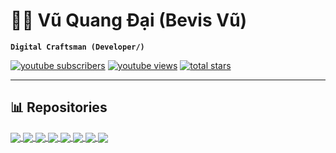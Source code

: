# 🏄‍♂️ Vũ Quang Đại (Bevis Vũ)
**`Digital Craftsman (Developer/)`**


   <p align="left">
      <a href="https://www.youtube.com/@BSVRecovery">
         <img alt="youtube subscribers" title="Subscribe to my YouTube channel" src="https://custom-icon-badges.demolab.com/youtube/channel/subscribers/UCTRSKTrJKxexebCFSBBX72A?color=%23E05D44&label=SUBSCRIBE&logo=video&logoColor=white&style=for-the-badge&labelColor=CE4630"/></a> 
      <a href="https://www.youtube.com/@BSVRecovery">
         <img alt="youtube views" title="YouTube views" src="https://custom-icon-badges.demolab.com/youtube/channel/views/UCTRSKTrJKxexebCFSBBX72A?color=%23E1AD0E&logo=eye&logoColor=white&style=for-the-badge&labelColor=C79600"/></a> 
      <a href="https://github.com/VQD-BSV?tab=repositories&sort=stargazers">
         <img alt="total stars" title="Total stars on GitHub" src="https://custom-icon-badges.demolab.com/github/stars/VQD-BSV?color=55960c&style=for-the-badge&labelColor=488207&logo=star"/></a>      
   </p>

---

## 📊 Repositories
<a href="https://github.com/VQD-BSV-Official/Malware">
  <img align="center" src="https://github-readme-stats.vercel.app/api/pin/?username=VQD-BSV&repo=Malware&theme=onedark" />
</a>   

<a href="https://github.com/VQD-BSV-Official/RecoveryData">
  <img align="center" src="https://github-readme-stats.vercel.app/api/pin/?username=VQD-BSV-Official&repo=RecoveryData&theme=cobalt" />
</a>   

<a href="https://github.com/VQD-BSV/RecoveryJpeg">
  <img align="center" src="https://github-readme-stats.vercel.app/api/pin/?username=VQD-BSV&repo=RecoveryJpeg&theme=radical" />
</a>    

<a href="https://github.com/VQD-BSV/JpegRecovery">
  <img align="center" src="https://github-readme-stats.vercel.app/api/pin/?username=VQD-BSV&repo=JpegRecovery&theme=dracula" />
</a>    

<a href="https://github.com/VQD-BSV/VideoRepairTool">
  <img align="center" src="https://github-readme-stats.vercel.app/api/pin/?username=VQD-BSV&repo=VideoRepairTool&theme=synthwave" />
</a>    


<a href="https://github.com/VQD-BSV/RecoveryFrame">
  <img align="center" src="https://github-readme-stats.vercel.app/api/pin/?username=VQD-BSV&repo=RecoveryFrame&theme=gruvbox" />
</a>    

<a href="https://github.com/VQD-BSV/Recovery_RZ">
<img align="center" src="https://github-readme-stats.vercel.app/api/pin/?username=VQD-BSV&repo=Recovery_RZ&theme=merko" />
</a>


<a href="https://github.com/VQD-BSV/FreeTool">
  <img align="center" src="https://github-readme-stats.vercel.app/api/pin/?username=VQD-BSV&repo=FreeTool&theme=highcontrast" />
</a>


  <!-- Proudly created with GPRM ( https://gprm.itsvg.in ) -->
  
